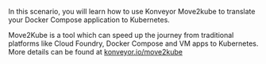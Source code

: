 In this scenario, you will learn how to use Konveyor Move2kube to translate your Docker Compose application to Kubernetes.

Move2Kube is a tool which can speed up the journey from traditional platforms like Cloud Foundry, Docker Compose and VM apps to Kubernetes. More details can be found at [konveyor.io/move2kube](https://konveyor.io/move2kube)
